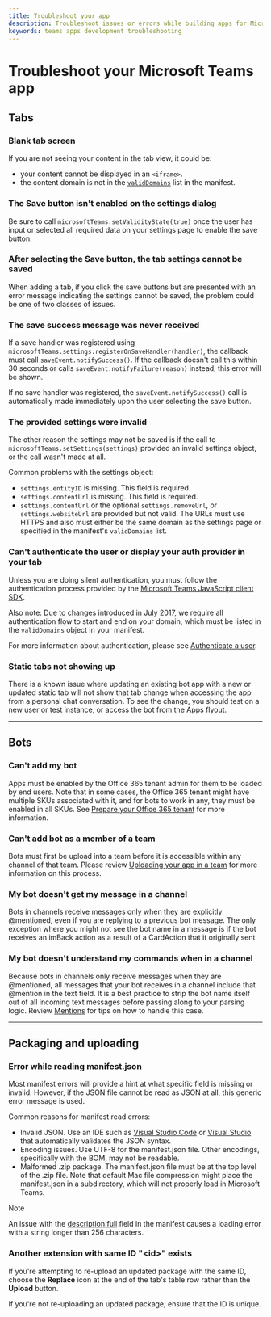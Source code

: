 ```yaml
---
title: Troubleshoot your app
description: Troubleshoot issues or errors while building apps for Microsoft Teams
keywords: teams apps development troubleshooting
---
```


# Troubleshoot your Microsoft Teams app

## Tabs

### Blank tab screen

If you are not seeing your content in the tab view, it could be:

* your content cannot be displayed in an `<iframe>`.
* the content domain is not in the [`validDomains`](~/resources/schema/manifest-schema#validdomains) list in the manifest.

### The Save button isn't enabled on the settings dialog

Be sure to call `microsoftTeams.setValidityState(true)` once the user has input or selected all required data on your settings page to enable the save button.

### After selecting the Save button, the tab settings cannot be saved

When adding a tab, if you click the save buttons but are presented with an error message indicating the settings cannot be saved, the problem could be one of two classes of issues.

### The save success message was never received

If a save handler was registered using `microsoftTeams.settings.registerOnSaveHandler(handler)`, the callback must call `saveEvent.notifySuccess()`. If the callback doesn't call this within 30 seconds or calls `saveEvent.notifyFailure(reason)` instead, this error will be shown.

If no save handler was registered, the `saveEvent.notifySuccess()` call is automatically made immediately upon the user selecting the save button.

### The provided settings were invalid

The other reason the settings may not be saved is if the call to `microsoftTeams.setSettings(settings)` provided an invalid settings object, or the call wasn't made at all.

Common problems with the settings object:

* `settings.entityID` is missing. This field is required.
* `settings.contentUrl` is missing. This field is required.
* `settings.contentUrl` or the optional `settings.removeUrl`, or `settings.websiteUrl` are provided but not valid. The URLs must use HTTPS and also must either be the same domain as the settings page or specified in the manifest's `validDomains` list.

### Can't authenticate the user or display your auth provider in your tab

Unless you are doing silent authentication, you must follow the authentication process provided by the [Microsoft Teams JavaScript client SDK](/javascript/api/overview/msteams-client).

Also note: Due to changes introduced in July 2017, we require all authentication flow to start and end on your domain, which must be listed in the `validDomains` object in your manifest.

For more information about authentication, please see [Authenticate a user](~/concepts/authentication/authentication).

### Static tabs not showing up

There is a known issue where updating an existing bot app with a new or updated static tab will not show that tab change when accessing the app from a personal chat conversation.  To see the change, you should test on a new user or test instance, or access the bot from the Apps flyout.

---

## Bots

### Can't add my bot

Apps must be enabled by the Office 365 tenant admin for them to be loaded by end users. Note that in some cases, the Office 365 tenant might have multiple SKUs associated with it, and for bots to work in any, they must be enabled in all SKUs. See [Prepare your Office 365 tenant](~/get-started/get-started-tenant) for more information.

### Can't add bot as a member of a team

Bots must first be upload into a team before it is accessible within any channel of that team.  Please review [Uploading your app in a team](~/concepts/apps/apps-upload) for more information on this process.

### My bot doesn't get my message in a channel

Bots in channels receive messages only when they are explicitly @mentioned, even if you are replying to a previous bot message. The only exception where you might not see the bot name in a message is if the bot receives an imBack action as a result of a CardAction that it originally sent.

### My bot doesn't understand my commands when in a channel

Because bots in channels only receive messages when they are @mentioned, all messages that your bot receives in a channel include that @mention in the text field. It is a best practice to strip the bot name itself out of all incoming text messages before passing along to your parsing logic. Review [Mentions](~/concepts/bots/bot-conversations/bots-conv-channel#mentions) for tips on how to handle this case.

---

## Packaging and uploading

### Error while reading manifest.json

Most  manifest errors will provide a hint at what specific field is missing or invalid. However, if the JSON file cannot be read as JSON at all, this generic error message is used.

Common reasons for manifest read errors:

* Invalid JSON. Use an IDE such as [Visual Studio Code](https://code.visualstudio.com) or [Visual Studio](https://www.visualstudio.com/vs/) that automatically validates the JSON syntax.
* Encoding issues. Use UTF-8 for the manifest.json file. Other encodings, specifically with the BOM, may not be readable.
* Malformed .zip package. The manifest.json file must be at the top level of the .zip file. Note that default Mac file compression might place the manifest.json in a subdirectory, which will not properly load in Microsoft Teams.

> [!NOTE]
> An issue with the [description.full](~/resources/schema/manifest-schema#developer) field in the manifest causes a loading error with a string longer than 256 characters.

### Another extension with same ID "&lt;id&gt;" exists

If you're attempting to re-upload an updated package with the same ID, choose the **Replace** icon at the end of the tab's table row rather than the **Upload** button.

If you're not re-uploading an updated package, ensure that the ID is unique.
